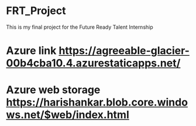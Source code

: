 # FRT_Project
This is my final project for the Future Ready Talent Internship
# Azure link https://agreeable-glacier-00b4cba10.4.azurestaticapps.net/
# Azure web storage https://harishankar.blob.core.windows.net/$web/index.html
